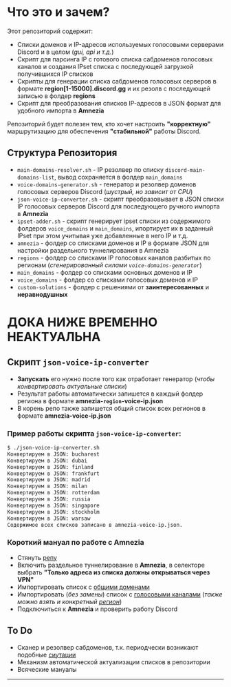 # Что это и зачем?

Этот репозиторий содержит:
- Списки доменов и IP-адресов используемых голосовыми серверами Discord и в целом (_gui, api и т.д._)
- Скрипт для парсинга IP с готового списка сабдоменов голосовых каналов и создания IPset списка с последующей загрузкой получившихся IP списков
- Скрипты для генерации списка сабдоменов голосовых серверов в формате **region[1-15000].discord.gg** и их резолв с последующей записью в фолдер **regions**
- Скрипт для преобразования списков IP-адресов в JSON формат для удобного импорта в **Amnezia**

Репозиторий будет полезен тем, кто хочет настроить **"корректную"** маршрутизацию для обеспечения **"стабильной"** работы Discord.

## Структура Репозитория

- `main-domains-resolver.sh` - IP резолвер по списку `discord-main-domains-list`, вывод сохраняется в фолдер `main_domains`
- `voice-domains-generator.sh` - генератор и резолвер доменов голосовых серверов Discord (_шустрый, но зависит от CPU_) 
- `json-voice-ip-converter.sh` - скрипт преобразовывает в JSON списки IP голосовых серверов Discord для последующего ручного импорта в **Amnezia**
- `ipset-adder.sh` - скрипт генерирует ipset списки из содержимого фолдеров `voice_domains` и `main_domains`, ипортирует их в заданный IPset при этом учитывая уже добавленные в него IP и т.д.
- `amnezia` - фолдер со списками доменов и IP в формате JSON для настройки раздельного туннелирования в Amnezia
- `regions` - фолдер со списками IP голосовых каналов разбитых по регионам (_сгенерированный силами `voice-domains-generator`_)
- `main_domains` - фолдер со списками основных доменов и IP 
- `voice_domains` - фолдер со списками голосовых доменов и IP 
- `custom-solutions` - фолдер с решениями от **заинтересованных** и **неравнодушных**

# ДОКА НИЖЕ ВРЕМЕННО НЕАКТУАЛЬНА

## Скрипт `json-voice-ip-converter`

- **Запускать** его нужно после того как отработает генератор (_чтобы конвертировать актуальные списки_)
- Результат работы автоматически запишется в каждый фолдер региона в формате **amnezia-`region`-voice-ip.json**
- В корень репо также запишется общий список всех регионов в формате **amnezia-voice-ip.json**

### Пример работы скрипта `json-voice-ip-converter`:

```bash
$ ./json-voice-ip-converter.sh
Конвертируем в JSON: bucharest
Конвертируем в JSON: dubai
Конвертируем в JSON: finland
Конвертируем в JSON: frankfurt
Конвертируем в JSON: madrid
Конвертируем в JSON: milan
Конвертируем в JSON: rotterdam
Конвертируем в JSON: russia
Конвертируем в JSON: singapore
Конвертируем в JSON: stockholm
Конвертируем в JSON: warsaw
Содержимое всех списков записано в amnezia-voice-ip.json.
```

### Короткий мануал по работе с **Amnezia**

- Стянуть [репу](https://github.com/GhostRooter0953/discord-voice-ips/tree/master)
- Включить раздельное туннелирование в **Amnezia**, в селекторе выбрать **"Только адреса из списка должны открываться через VPN"**
- Импортировать список с [общими доменами](https://github.com/GhostRooter0953/discord-voice-ips/blob/master/amnezia-discord-domains.json)
- Импортировать (_без замены_) список с [голосовыми каналами](https://github.com/GhostRooter0953/discord-voice-ips/blob/master/amnezia-voice-ip.json) (_также можно взять и конкретный [регион](https://github.com/GhostRooter0953/discord-voice-ips/tree/master/regions)_)
- Подключиться к **Amnezia** и проверить работу Discord

## To Do

- Сканер и резолвер сабдоменов, т.к. периодчески возникают подобные [сиутации](https://github.com/GhostRooter0953/discord-voice-ips/issues/1#issuecomment-2408466714)
- Механизм автоматической актуализации списков в репозитории
- Всяческие мануалы
---
